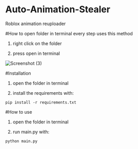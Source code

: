 # Auto-Animation-Stealer
Roblox animation reuploader

#How to open folder in terminal
every step uses this method

1. right click on the folder
   
2. press open in terminal

![Screenshot (3)](https://github.com/kartFr/Auto-Animation-Stealer/assets/94320656/e5067e2b-ec03-4d62-9d12-6e78f54a66d0)

#Installation

1. open the folder in terminal
   
2. install the requirements with:

  `pip install -r requirements.txt`

#How to use

1. open the folder in terminal

2.  run main.py with:

   `python main.py`
